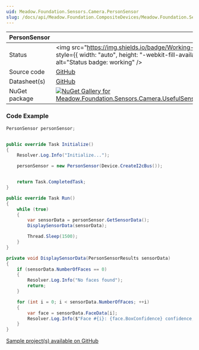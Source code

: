 ```yaml
---
uid: Meadow.Foundation.Sensors.Camera.PersonSensor
slug: /docs/api/Meadow.Foundation.CompositeDevices/Meadow.Foundation.Sensors.Camera.PersonSensor
---
```


| PersonSensor | |
|--------|--------|
| Status | <img src="https://img.shields.io/badge/Working-brightgreen" style={{ width: "auto", height: "-webkit-fill-available" }} alt="Status badge: working" /> |
| Source code | [GitHub](https://github.com/wildernesslabs/meadow.foundation.compositedevices/tree/main/Source/Sensors.Camera.UsefulSensors.PersonSensor) |
| Datasheet(s) | [GitHub](https://github.com/wildernesslabs/meadow.foundation.compositedevices/tree/main/Source/Sensors.Camera.UsefulSensors.PersonSensor/Datasheet) |
| NuGet package | <a href="https://www.nuget.org/packages/Meadow.Foundation.Sensors.Camera.UsefulSensors.PersonSensor/" target="_blank"><img src="https://img.shields.io/nuget/v/Meadow.Foundation.Sensors.Camera.UsefulSensors.PersonSensor.svg?label=Meadow.Foundation.Sensors.Camera.UsefulSensors.PersonSensor" alt="NuGet Gallery for Meadow.Foundation.Sensors.Camera.UsefulSensors.PersonSensor" /></a> |
### Code Example

```csharp
PersonSensor personSensor;


public override Task Initialize()
{
    Resolver.Log.Info("Initialize...");

    personSensor = new PersonSensor(Device.CreateI2cBus());


    return Task.CompletedTask;
}

public override Task Run()
{
    while (true)
    {
        var sensorData = personSensor.GetSensorData();
        DisplaySensorData(sensorData);

        Thread.Sleep(1500);
    }
}

private void DisplaySensorData(PersonSensorResults sensorData)
{
    if (sensorData.NumberOfFaces == 0)
    {
        Resolver.Log.Info("No faces found");
        return;
    }

    for (int i = 0; i < sensorData.NumberOfFaces; ++i)
    {
        var face = sensorData.FaceData[i];
        Resolver.Log.Info($"Face #{i}: {face.BoxConfidence} confidence, ({face.BoxLeft}, {face.BoxTop}), ({face.BoxRight}, {face.BoxBottom}), facing: {face.IsFacing}");
    }
}

```

[Sample project(s) available on GitHub](https://github.com/wildernesslabs/meadow.foundation.compositedevices/tree/main/Source/Sensors.Camera.UsefulSensors.PersonSensor/Samples/PersonSensor_Sample)



